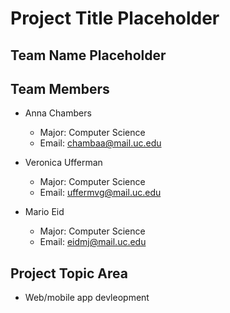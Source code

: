 # Project Title Placeholder
## Team Name Placeholder

## Team Members
* Anna Chambers
    * Major: Computer Science
    * Email: chambaa@mail.uc.edu

* Veronica Ufferman
    * Major: Computer Science
    * Email: uffermvg@mail.uc.edu

* Mario Eid
   * Major: Computer Science
   * Email: eidmj@mail.uc.edu

## Project Topic Area
* Web/mobile app devleopment
